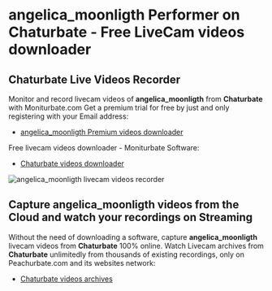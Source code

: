 # angelica_moonligth Performer on Chaturbate - Free LiveCam videos downloader

## Chaturbate Live Videos Recorder

Monitor and record livecam videos of **angelica_moonligth** from **Chaturbate** with Moniturbate.com
Get a premium trial for free by just and only registering with your Email address:
* [angelica_moonligth Premium videos downloader](https://moniturbate.com/request-demo-licence-key.html)

Free livecam videos downloader - Moniturbate Software:
* [Chaturbate videos downloader](https://moniturbate.com/moniturbate-download-software.html)

![angelica_moonligth livecam videos recorder](https://peachurnet.com/templates/moniturbate-software.png)


## Capture angelica_moonligth videos from the Cloud and watch your recordings on Streaming

Without the need of downloading a software, capture **angelica_moonligth** livecam videos from **Chaturbate** 100% online.
Watch Livecam archives from **Chaturbate** unlimitedly from thousands of existing recordings, only on Peachurbate.com and its websites network:
* [Chaturbate videos archives](https://peachurnet.com/)